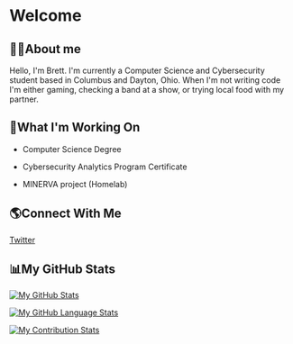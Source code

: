 # Welcome

## 👨‍💻About me
Hello, I'm Brett. I'm currently a Computer Science and Cybersecurity student based in Columbus and Dayton, Ohio. 
When I'm not writing code I'm either gaming, checking a band at a show, or trying local food with my partner.
  
## 📝What I'm Working On
* Computer Science Degree
 
* Cybersecurity Analytics Program Certificate

* MINERVA project (Homelab)
  
## 🌎Connect With Me 
[Twitter](https://twitter.com/NeonStar_dev)

## 📊My GitHub Stats 
[![My GitHub Stats](https://github-readme-stats.vercel.app/api/?username=NeonStar-Dev&count_private=true&theme=react&showicons=true)]()

[![My GitHub Language Stats](https://github-readme-stats.vercel.app/api/top-langs/?username=NeonStar-Dev&langs_count=5&theme=react)]()

[![My Contribution Stats](https://github-contribution-stats.vercel.app/api/?username=NeonStar-Dev)](https://github.com/NeonStar-Dev/github-contribution-stats/)


<!---
NeonStar-Dev/NeonStar-Dev is a ✨ special ✨ repository because its `README.md` (this file) appears on your GitHub profile.
You can click the Preview link to take a look at your changes.
--->

